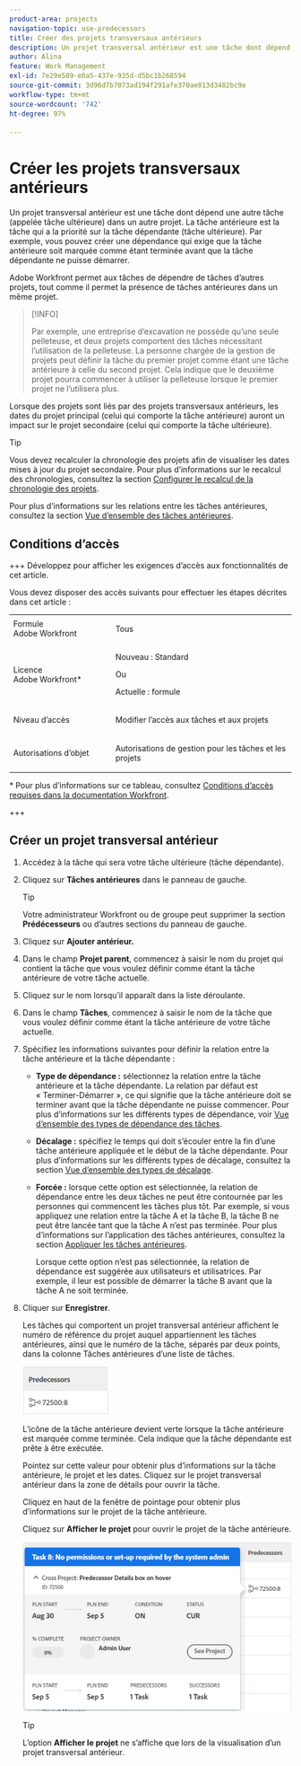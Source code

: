 ```yaml
---
product-area: projects
navigation-topic: use-predecessors
title: Créer des projets transversaux antérieurs
description: Un projet transversal antérieur est une tâche dont dépend une autre tâche (appelée tâche ultérieure) dans un autre projet. La tâche antérieure est la tâche qui a la priorité sur la tâche dépendante (tâche ultérieure). Par exemple, vous pouvez créer une dépendance qui exige que la tâche antérieure soit marquée comme étant terminée avant que la tâche dépendante ne puisse démarrer.
author: Alina
feature: Work Management
exl-id: 7e29e589-e0a5-437e-935d-d5bc1b268594
source-git-commit: 3d96d7b7073ad194f291afe370ae813d3482bc9e
workflow-type: tm+mt
source-wordcount: '742'
ht-degree: 97%

---
```


# Créer les projets transversaux antérieurs

<!--Audited: 12/2024-->

Un projet transversal antérieur est une tâche dont dépend une autre tâche (appelée tâche ultérieure) dans un autre projet. La tâche antérieure est la tâche qui a la priorité sur la tâche dépendante (tâche ultérieure). Par exemple, vous pouvez créer une dépendance qui exige que la tâche antérieure soit marquée comme étant terminée avant que la tâche dépendante ne puisse démarrer.

Adobe Workfront permet aux tâches de dépendre de tâches d’autres projets, tout comme il permet la présence de tâches antérieures dans un même projet.

>[!INFO]
>
>Par exemple, une entreprise d’excavation ne possède qu’une seule pelleteuse, et deux projets comportent des tâches nécessitant l’utilisation de la pelleteuse. La personne chargée de la gestion de projets peut définir la tâche du premier projet comme étant une tâche antérieure à celle du second projet. Cela indique que le deuxième projet pourra commencer à utiliser la pelleteuse lorsque le premier projet ne l’utilisera plus.

Lorsque des projets sont liés par des projets transversaux antérieurs, les dates du projet principal (celui qui comporte la tâche antérieure) auront un impact sur le projet secondaire (celui qui comporte la tâche ultérieure).

>[!TIP]
>
>Vous devez recalculer la chronologie des projets afin de visualiser les dates mises à jour du projet secondaire. Pour plus d’informations sur le recalcul des chronologies, consultez la section [Configurer le recalcul de la chronologie des projets](../../../administration-and-setup/set-up-workfront/configure-system-defaults/configure-timeline-recalculations-projects.md).

Pour plus d’informations sur les relations entre les tâches antérieures, consultez la section [Vue d’ensemble des tâches antérieures](../../../manage-work/tasks/use-prdcssrs/predecessors-overview.md).

## Conditions d’accès

+++ Développez pour afficher les exigences d’accès aux fonctionnalités de cet article.

Vous devez disposer des accès suivants pour effectuer les étapes décrites dans cet article :

<table style="table-layout:auto"> 
 <col> 
 <col> 
 <tbody> 
  <tr> 
   <td role="rowheader">Formule Adobe Workfront</td> 
   <td> <p>Tous</p> </td> 
  </tr> 
  <tr> 
   <td role="rowheader">Licence Adobe Workfront*</td> 
   <td> <p>Nouveau : Standard </p> 
   Ou
   <p>Actuelle : formule </p>
   </td> 
  </tr> 
  <tr> 
   <td role="rowheader">Niveau d’accès</td> 
   <td> <p>Modifier l’accès aux tâches et aux projets</p> </td> 
  </tr> 
  <tr> 
   <td role="rowheader">Autorisations d’objet</td> 
   <td> <p>Autorisations de gestion pour les tâches et les projets</p> </td> 
  </tr> 
 </tbody> 
</table>

* Pour plus d’informations sur ce tableau, consultez [Conditions d’accès requises dans la documentation Workfront](/help/quicksilver/administration-and-setup/add-users/access-levels-and-object-permissions/access-level-requirements-in-documentation.md).

+++

## Créer un projet transversal antérieur

1. Accédez à la tâche qui sera votre tâche ultérieure (tâche dépendante).
1. Cliquez sur **Tâches antérieures** dans le panneau de gauche.

   >[!TIP]
   >
   >   Votre administrateur Workfront ou de groupe peut supprimer la section **Prédécesseurs** ou d’autres sections du panneau de gauche.

1. Cliquez sur **Ajouter antérieur.**
1. Dans le champ **Projet parent**, commencez à saisir le nom du projet qui contient la tâche que vous voulez définir comme étant la tâche antérieure de votre tâche actuelle.
1. Cliquez sur le nom lorsqu’il apparaît dans la liste déroulante.
1. Dans le champ **Tâches**, commencez à saisir le nom de la tâche que vous voulez définir comme étant la tâche antérieure de votre tâche actuelle.
1. Spécifiez les informations suivantes pour définir la relation entre la tâche antérieure et la tâche dépendante :


   * **Type de dépendance :** sélectionnez la relation entre la tâche antérieure et la tâche dépendante. La relation par défaut est « Terminer-Démarrer », ce qui signifie que la tâche antérieure doit se terminer avant que la tâche dépendante ne puisse commencer. Pour plus d’informations sur les différents types de dépendance, voir [Vue d’ensemble des types de dépendance des tâches](../../../manage-work/tasks/use-prdcssrs/task-dependency-types.md).

   * **Décalage :** spécifiez le temps qui doit s’écouler entre la fin d’une tâche antérieure appliquée et le début de la tâche dépendante. Pour plus d’informations sur les différents types de décalage, consultez la section [Vue d’ensemble des types de décalage](../../../manage-work/tasks/use-prdcssrs/lag-types.md).

   * **Forcée :** lorsque cette option est sélectionnée, la relation de dépendance entre les deux tâches ne peut être contournée par les personnes qui commencent les tâches plus tôt. Par exemple, si vous appliquez une relation entre la tâche A et la tâche B, la tâche B ne peut être lancée tant que la tâche A n’est pas terminée. Pour plus d’informations sur l’application des tâches antérieures, consultez la section [Appliquer les tâches antérieures](../../../manage-work/tasks/use-prdcssrs/enforced-predecessors.md).

     Lorsque cette option n’est pas sélectionnée, la relation de dépendance est suggérée aux utilisateurs et utilisatrices. Par exemple, il leur est possible de démarrer la tâche B avant que la tâche A ne soit terminée.

1. Cliquer sur **Enregistrer**.

   Les tâches qui comportent un projet transversal antérieur affichent le numéro de référence du projet auquel appartiennent les tâches antérieures, ainsi que le numéro de la tâche, séparés par deux points, dans la colonne Tâches antérieures d’une liste de tâches.

   ![Projet transversal anterieur](assets/cross-project-predecessor-in-list-view.png)

   L’icône de la tâche antérieure devient verte lorsque la tâche antérieure est marquée comme terminée. Cela indique que la tâche dépendante est prête à être exécutée.

   Pointez sur cette valeur pour obtenir plus d’informations sur la tâche antérieure, le projet et les dates. Cliquez sur le projet transversal antérieur dans la zone de détails pour ouvrir la tâche.

   Cliquez en haut de la fenêtre de pointage pour obtenir plus d’informations sur le projet de la tâche antérieure.

   Cliquez sur **Afficher le projet** pour ouvrir le projet de la tâche antérieure.

   ![Détails du projet transversal antérieur](assets/cross-project-predecessor-details.png)

   >[!TIP]
   >
   >   L’option **Afficher le projet** ne s’affiche que lors de la visualisation d’un projet transversal antérieur.


